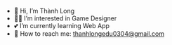- 👋 Hi, I’m Thành Long
- 🐱‍🏍 I’m interested in Game Designer
- 💕 I’m currently learning Web App
- 💌 How to reach me: thanhlongedu0304@gmail.com

<!---
ThanhLong34/ThanhLong34 is a ✨ special ✨ repository because its `README.md` (this file) appears on your GitHub profile.
You can click the Preview link to take a look at your changes.
--->
